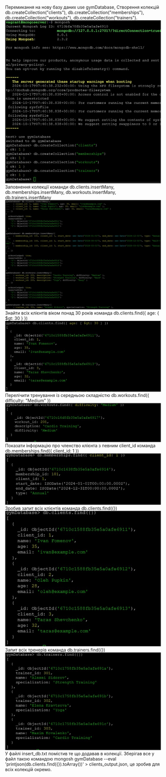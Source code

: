 Перемикання на нову базу даних use gymDatabase, Створення колекцій db.createCollection("clients"), db.createCollection("memberships"), db.createCollection("workouts"), db.createCollection("trainers").
![Image alt](https://github.com/Fomka27/DevOps/raw/lecture14/pic/Screenshot_1.jpg)
Заповнення колекції команди db.clients.insertMany, db.memberships.insertMany, db.workouts.insertMany, db.trainers.insertMany
![Image alt](https://github.com/Fomka27/DevOps/raw/lecture14/pic/Screenshot_2.jpg)
Знайти всіх клієнтів віком понад 30 років команда db.clients.find({ age: { $gt: 30 } })
![Image alt](https://github.com/Fomka27/DevOps/raw/lecture14/pic/Screenshot_3.jpg)
Перелічити тренування із середньою складністю db.workouts.find({ difficulty: "Medium" })
![Image alt](https://github.com/Fomka27/DevOps/raw/lecture14/pic/Screenshot_4.jpg)
Показати інформацію про членство клієнта з певним client_id команда db.memberships.find({ client_id: 1 })
![Image alt](https://github.com/Fomka27/DevOps/raw/lecture14/pic/Screenshot_5.jpg)
Зробив запит всіх клієнтів команда db.clients.find({})
![Image alt](https://github.com/Fomka27/DevOps/raw/lecture14/pic/Screenshot_6.jpg)
Запит всіх тренерів команда db.trainers.find({})
![Image alt](https://github.com/Fomka27/DevOps/raw/lecture14/pic/Screenshot_7.jpg)
У файлі insert_db.txt помістив те що додавав в колекції.
Зберігав все у файл такою командою mongosh gymDatabase --eval 'printjson(db.clients.find({}).toArray())' > clients_output.json, це зробив для всіх колекцій окремо.